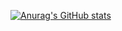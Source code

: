 [![Anurag's GitHub stats](https://github-readme-stats.vercel.app/api?username=panchalbhavya2210&theme=monokai)](https://github.com/anuraghazra/github-readme-stats)
